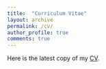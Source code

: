 ```yaml
---
title:  "Curriculum Vitae"
layout: archive
permalink: /cv/
author_profile: true
comments: true
---
```


Here is the latest copy of my [CV](https://drive.google.com/file/d/1mK4_3eNy3W8V2uArsvCdmfGDWGERyzqq/view?usp=sharing).
